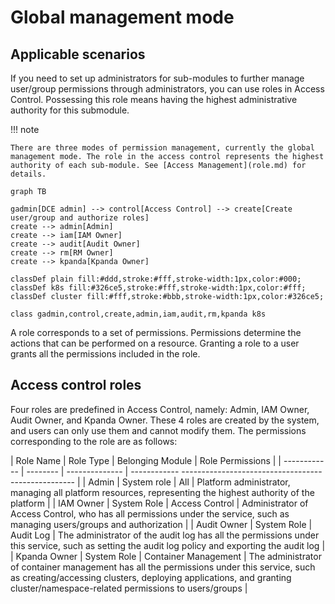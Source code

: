 # Global management mode

## Applicable scenarios

If you need to set up administrators for sub-modules to further manage user/group permissions through administrators, you can use roles in Access Control. Possessing this role means having the highest administrative authority for this submodule.

!!! note

    There are three modes of permission management, currently the global management mode. The role in the access control represents the highest authority of each sub-module. See [Access Management](role.md) for details.

```mermaid
graph TB

gadmin[DCE admin] --> control[Access Control] --> create[Create user/group and authorize roles]
create --> admin[Admin]
create --> iam[IAM Owner]
create --> audit[Audit Owner]
create --> rm[RM Owner]
create --> kpanda[Kpanda Owner]

classDef plain fill:#ddd,stroke:#fff,stroke-width:1px,color:#000;
classDef k8s fill:#326ce5,stroke:#fff,stroke-width:1px,color:#fff;
classDef cluster fill:#fff,stroke:#bbb,stroke-width:1px,color:#326ce5;

class gadmin,control,create,admin,iam,audit,rm,kpanda k8s
```

A role corresponds to a set of permissions. Permissions determine the actions that can be performed on a resource. Granting a role to a user grants all the permissions included in the role.

## Access control roles

Four roles are predefined in Access Control, namely: Admin, IAM Owner, Audit Owner, and Kpanda Owner. These 4 roles are created by the system, and users can only use them and cannot modify them. The permissions corresponding to the role are as follows:

| Role Name | Role Type | Belonging Module | Role Permissions |
| ------------ | -------- | -------------- | ------------ --------------------------------------------------- |
| Admin | System role | All | Platform administrator, managing all platform resources, representing the highest authority of the platform |
| IAM Owner | System Role | Access Control | Administrator of Access Control, who has all permissions under the service, such as managing users/groups and authorization |
| Audit Owner | System Role | Audit Log | The administrator of the audit log has all the permissions under this service, such as setting the audit log policy and exporting the audit log |
| Kpanda Owner | System Role | Container Management | The administrator of container management has all the permissions under this service, such as creating/accessing clusters, deploying applications, and granting cluster/namespace-related permissions to users/groups |